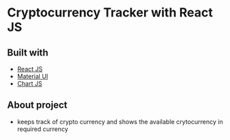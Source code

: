 # Cryptocurrency Tracker with React JS


## Built with 

- [React JS](https://reactjs.org/)
- [Material UI](https://v4.mui.com/)
- [Chart JS](https://reactchartjs.github.io/react-chartjs-2/#/)

## About project
 - keeps track of crypto currency and shows the available crytocurrency in required currency
